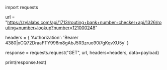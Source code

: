 
import requests
    
url = "https://zylalabs.com/api/1713/routing+bank+number+checker+api/1326/routing+number+lookup?number=121000248"
    
headers = {
    'Authorization': 'Bearer 4380|xCQ72DraaFTY996m8gAbJ5R3zruo90i7gKqvXU5y'
}
    
response = requests.request("GET", url, headers=headers, data=payload)
    
print(response.text)
    
